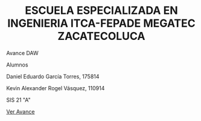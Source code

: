 <h1><center>ESCUELA ESPECIALIZADA EN INGENIERIA ITCA-FEPADE MEGATEC ZACATECOLUCA</center></h1>

Avance DAW

Alumnos

Daniel Eduardo García Torres, 175814

Kevin Alexander Rogel Vásquez, 110914

SIS 21 "A"
 
<a href="http://kvinrogell.github.io/Avance" Class="">Ver Avance</a>

